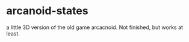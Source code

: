 # arcanoid-states

a little 3D version of the old game arcacnoid. Not finished, but works at least.
